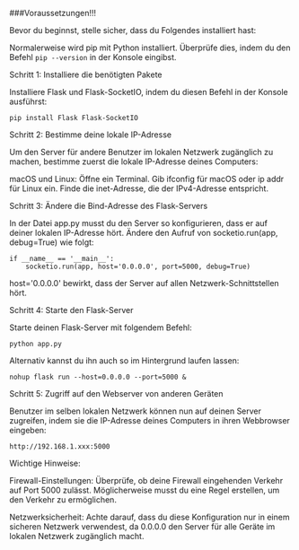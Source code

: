 ###Voraussetzungen!!!




Bevor du beginnst, stelle sicher, dass du Folgendes installiert hast:

Normalerweise wird pip mit Python installiert. Überprüfe dies, indem du den Befehl `pip --version` in der Konsole eingibst.

Schritt 1: Installiere die benötigten Pakete

Installiere Flask und Flask-SocketIO, indem du diesen Befehl in der Konsole ausführst:

      

    pip install Flask Flask-SocketIO

    

Schritt 2: Bestimme deine lokale IP-Adresse

Um den Server für andere Benutzer im lokalen Netzwerk zugänglich zu machen, bestimme zuerst die lokale IP-Adresse deines Computers:


macOS und Linux:
Öffne ein Terminal.
Gib ifconfig für macOS oder ip addr für Linux ein.
Finde die inet-Adresse, die der IPv4-Adresse entspricht.

Schritt 3: Ändere die Bind-Adresse des Flask-Servers


In der Datei app.py musst du den Server so konfigurieren, dass er auf deiner lokalen IP-Adresse hört. Ändere den Aufruf von socketio.run(app, debug=True) wie folgt:

      

    if __name__ == '__main__':
        socketio.run(app, host='0.0.0.0', port=5000, debug=True)

    

host='0.0.0.0' bewirkt, dass der Server auf allen Netzwerk-Schnittstellen hört.


Schritt 4: Starte den Flask-Server

Starte deinen Flask-Server mit folgendem Befehl:

      

    python app.py

    

Alternativ kannst du ihn auch so im Hintergrund laufen lassen:

      

    nohup flask run --host=0.0.0.0 --port=5000 &

    

Schritt 5: Zugriff auf den Webserver von anderen Geräten

Benutzer im selben lokalen Netzwerk können nun auf deinen Server zugreifen, indem sie die IP-Adresse deines Computers in ihren Webbrowser eingeben:

      

    http://192.168.1.xxx:5000

    

Wichtige Hinweise:

Firewall-Einstellungen: Überprüfe, ob deine Firewall eingehenden Verkehr auf Port 5000 zulässt. Möglicherweise musst du eine Regel erstellen, um den Verkehr zu ermöglichen.

Netzwerksicherheit: Achte darauf, dass du diese Konfiguration nur in einem sicheren Netzwerk verwendest, da 0.0.0.0 den Server für alle Geräte im lokalen Netzwerk zugänglich macht.

